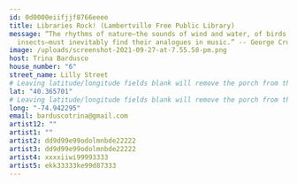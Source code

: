 ```yaml
---
id: 0d0000eiifjjf8766eeee
title: Libraries Rock! (Lambertville Free Public Library)
message: “The rhythms of nature—the sounds of wind and water, of birds and
  insects—must inevitably find their analogues in music.” -- George Crumb
image: /uploads/screenshot-2021-09-27-at-7.55.58-pm.png
host: Trina Bardusco
house_number: "6"
street_name: Lilly Street
# Leaving latitude/longitude fields blank will remove the porch from the Porchfest map.
lat: "40.365701"
# Leaving latitude/longitude fields blank will remove the porch from the Porchfest map.
long: "-74.942295"
email: barduscotrina@gmail.com
artist12: ""
artist1: ""
artist2: dd9d99e99odolmnbde22222
artist3: dd9d99e99odolmnbde22222
artist4: xxxxiiwi99993333
artist5: ekk33333ke99d87333
---
```

